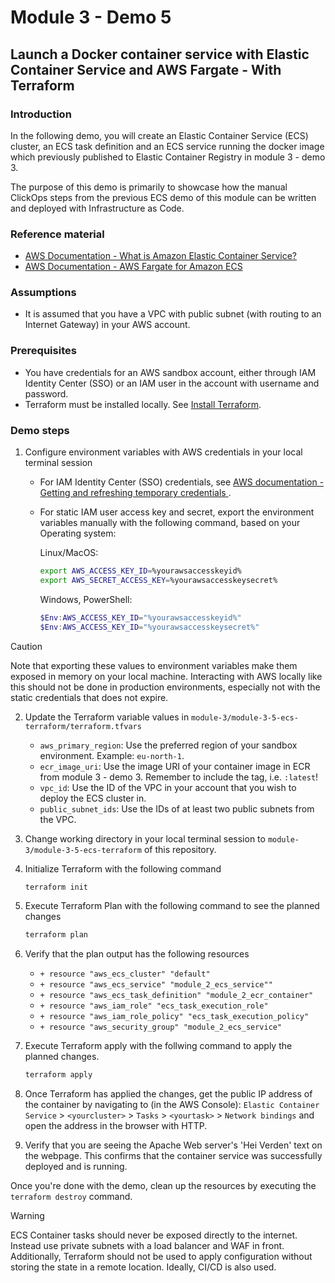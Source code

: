# Module 3 - Demo 5
## Launch a Docker container service with Elastic Container Service and AWS Fargate - With Terraform

### Introduction
In the following demo, you will create an Elastic Container Service (ECS) cluster, an ECS task definition and an ECS service running the docker image which previously published to Elastic Container Registry in module 3 - demo 3.

The purpose of this demo is primarily to showcase how the manual ClickOps steps from the previous ECS demo of this module can be written and deployed with Infrastructure as Code.

### Reference material
- [AWS Documentation - What is Amazon Elastic Container Service?](https://docs.aws.amazon.com/AmazonECS/latest/developerguide/Welcome.html)
- [AWS Documentation - AWS Fargate for Amazon ECS](https://docs.aws.amazon.com/AmazonECS/latest/developerguide/Welcome.html)

### Assumptions
- It is assumed that you have a VPC with public subnet (with routing to an Internet Gateway) in your AWS account.

### Prerequisites
- You have credentials for an AWS sandbox account, either through IAM Identity Center (SSO) or an IAM user in the account with username and password.
- Terraform must be installed locally. See [Install Terraform](https://developer.hashicorp.com/terraform/tutorials/aws-get-started/install-cli).

### Demo steps
1. Configure environment variables with AWS credentials in your local terminal session
    - For IAM Identity Center (SSO) credentials, see [AWS documentation - Getting and refreshing temporary credentials
](https://docs.aws.amazon.com/singlesignon/latest/userguide/howtogetcredentials.html).
    - For static IAM user access key and secret, export the environment variables manually with the following command, based on your Operating system:
        
        Linux/MacOS:
        ````bash
        export AWS_ACCESS_KEY_ID=%yourawsaccesskeyid%
        export AWS_SECRET_ACCESS_KEY=%yourawsaccesskeysecret%
        `````
        Windows, PowerShell:
        ````powershell
        $Env:AWS_ACCESS_KEY_ID="%yourawsaccesskeyid%"
        $Env:AWS_ACCESS_KEY_ID="%yourawsaccesskeysecret%"
        ````
> [!CAUTION]
> Note that exporting these values to environment variables make them exposed in memory on your local machine.
> Interacting with AWS locally like this should not be done in production environments, especially not with the static credentials that does not expire.

2. Update the Terraform variable values in `module-3/module-3-5-ecs-terraform/terraform.tfvars`
    - `aws_primary_region`: Use the preferred region of your sandbox environment. Example: `eu-north-1`.
    - `ecr_image_uri`: Use the image URI of your container image in ECR from module 3 - demo 3. Remember to include the tag, i.e. `:latest`!
    - `vpc_id`: Use the ID of the VPC in your account that you wish to deploy the ECS cluster in.
    - `public_subnet_ids`: Use the IDs of at least two public subnets from the VPC. 

3. Change working directory in your local terminal session to `module-3/module-3-5-ecs-terraform` of this repository.
4. Initialize Terraform with the following command
    ```bash
    terraform init
    ````
5. Execute Terraform Plan with the following command to see the planned changes
    ```bash
    terraform plan
    ````
6. Verify that the plan output has the following resources
    - `+ resource "aws_ecs_cluster" "default"`
    - `+ resource "aws_ecs_service" "module_2_ecs_service""`
    - `+ resource "aws_ecs_task_definition" "module_2_ecr_container"`
    - `+ resource "aws_iam_role" "ecs_task_execution_role"`
    - `+ resource "aws_iam_role_policy" "ecs_task_execution_policy"`
    - `+ resource "aws_security_group" "module_2_ecs_service" `

7. Execute Terraform apply with the follwing command to apply the planned changes.
    ```bash
    terraform apply
    ````
8. Once Terraform has applied the changes, get the public IP address of the container by navigating to (in the AWS Console): `Elastic Container Service` > `<yourcluster>` > `Tasks` > `<yourtask>` > `Network bindings` and open the address in the browser with HTTP.
9. Verify that you are seeing the Apache Web server's 'Hei Verden' text on the webpage. This confirms that the container service was successfully deployed and is running.

Once you're done with the demo, clean up the resources by executing the `terraform destroy` command.

> [!WARNING]
> ECS Container tasks should never be exposed directly to the internet. Instead use private subnets with a load balancer and WAF in front.
> Additionally, Terraform should not be used to apply configuration without storing the state in a remote location. Ideally, CI/CD is also used.